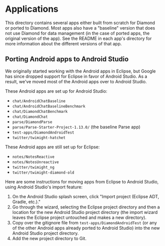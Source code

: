 # Applications
This directory contains several apps either built from scratch for Diamond or ported
to Diamond. Most apps also have a "baseline" version that does not use Diamond
for data management (in the case of ported apps, the original version of the app).
See the README in each app's directory for more information about the different
versions of that app.

## Porting Android apps to Android Studio
We originally started working with the Android apps in Eclipse, but Google has
since dropped support for Eclipse in favor of Android Studio. As a result, we've
moved most of the Android apps over to Android Studio.

These Android apps are set up for Android Studio:

* `chat/AndroidChatBaseline`
* `chat/AndroidChatBaselineBenchmark`
* `chat/DiamondChatBenchmark`
* `chat/DiamondChat`
* `parse/DiamondParse`
* `parse/Parse-Starter-Project-1.13.0/` (the baseline Parse app)
* `test-apps/DiamondAndroidTest`
* `twitter/twimight-hatchet`

These Android apps are still set up for Eclipse:

* `notes/NotesReactive`
* `notes/NotesUnreactive`
* `twitter/twimight_ng`
* `twitter/twimight-diamond-old`

Here are some instructions for moving apps from Eclipse to
Android Studio, using Android Studio's import feature:

1. On the Android Studio splash screen, click "Import project (Eclipse ADT, Gradle, etc.)."
2. Go through the wizard, selecting the Eclipse project directory and then a location
for the new Android Studio project directory (the import wizard leaves the Eclipse project
untouched and makes a new directory).
3. Copy over the gitignore file from `test-apps/DiamondAndroidTest` (or any of the other
Android apps already ported to Android Studio) into the new Android Studio project directory.
4. Add the new project directory to Git.
